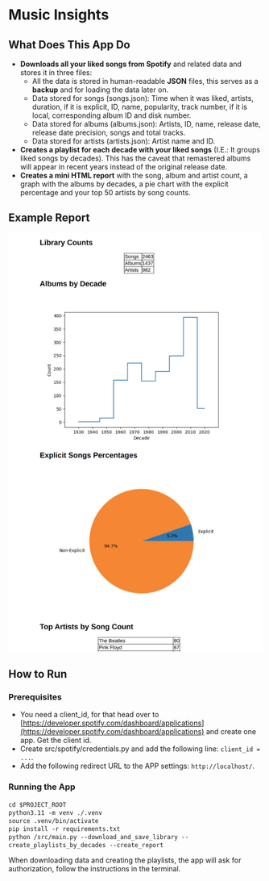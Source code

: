 # Music Insights

## What Does This App Do
* **Downloads all your liked songs from Spotify** and related data and stores it in three files:
    * All the data is stored in human-readable **JSON** files, this serves as a **backup** and for loading the data later on.
    * Data stored for songs (songs.json): Time when it was liked, artists, duration, if it is explicit, ID, name, popularity, track number, if it is local, corresponding album ID and disk number.
    * Data stored for albums (albums.json): Artists, ID, name, release date, release date precision, songs and total tracks.
    * Data stored for artists (artists.json): Artist name and ID.
* **Creates a playlist for each decade with your liked songs** (I.E.: It groups liked songs by decades). This has the caveat that remastered albums will appear in recent years instead of the original release date.
* **Creates a mini HTML report** with the song, album and artist count, a graph with the albums by decades, a pie chart with the explicit percentage and your top 50 artists by song counts.

## Example Report

![Report overview as seen from a browser](./readme_res/report.png)

## How to Run

### Prerequisites

* You need a client_id, for that head over to [https://developer.spotify.com/dashboard/applications](https://developer.spotify.com/dashboard/applications) and create one app. Get the client id.
* Create src/spotify/credentials.py and add the following line: ```client_id = ...```.
* Add the following redirect URL to the APP settings: ```http://localhost/```.

### Running the App
```
cd $PROJECT_ROOT
python3.11 -m venv ./.venv
source .venv/bin/activate
pip install -r requirements.txt
python /src/main.py --download_and_save_library --create_playlists_by_decades --create_report
```

When downloading data and creating the playlists, the app will ask for authorization, follow the instructions in the terminal.
